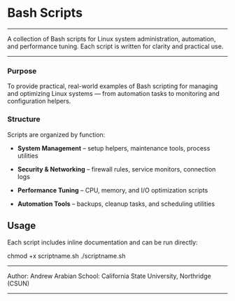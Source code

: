 # Bash Scripts

---

A collection of Bash scripts for Linux system administration, automation, and performance tuning. Each script is written for clarity and practical use.

---

### Purpose

To provide practical, real-world examples of Bash scripting for managing and optimizing Linux systems — from automation tasks to monitoring and configuration helpers.

### Structure

Scripts are organized by function:

- **System Management** – setup helpers, maintenance tools, process utilities
    
- **Security & Networking** – firewall rules, service monitors, connection logs
    
- **Performance Tuning** – CPU, memory, and I/O optimization scripts
    
- **Automation Tools** – backups, cleanup tasks, and scheduling utilities
    

## Usage

Each script includes inline documentation and can be run directly:

chmod +x scriptname.sh
./scriptname.sh

---

Author: Andrew Arabian
School: California State University, Northridge (CSUN)

---
